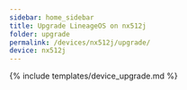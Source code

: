 ```yaml
---
sidebar: home_sidebar
title: Upgrade LineageOS on nx512j
folder: upgrade
permalink: /devices/nx512j/upgrade/
device: nx512j
---
```

{% include templates/device_upgrade.md %}
